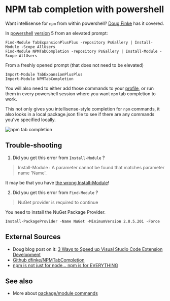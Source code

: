 # NPM tab completion with powershell

Want intellisense for `npm` from within powershell? [Doug Finke](http://dougfinke.com/blog/3-ways-to-speed-up-visual-studio-code-extension-development/) has it covered.

In [powershell](../powershell/01_summary.md) [version](../powershell/version.md) 5 from an elevated prompt:

	Find-Module TabExpansionPlusPlus -repository PsGallery | Install-Module -Scope AllUsers
	Find-Module NPMTabCompletion -repository PsGallery | Install-Module -Scope AllUsers

From a freshly opened prompt (that does not need to be elevated)

	Import-Module TabExpansionPlusPlus
	Import-Module NPMTabCompletion

You will also need to either add those commands to your [profile](../powershell/create_profile.md), or run them in every powershell session where you want `npm` tab completion to work.

This not only gives you intellisense-style completion for `npm` commands, it also looks in a local package.json file to see if there are any commands you've specified locally.

![npm tab completion](NPMTabRun2.gif 'npm tab completion')


## Trouble-shooting

1. Did you get this error from `Install-Module` ?

> Install-Module : A parameter cannot be found that matches parameter name 'Name'.

It may be that you have [the wrong Install-Module](../powershell/psget_conflicts_with_PowerShellGet.md)!


2. Did you get this error from `Find-Module` ?

> NuGet provider is required to continue

You need to install the NuGet Package Provider.

	Install-PackageProvider -Name NuGet -MinimumVersion 2.8.5.201 -Force


## External Sources

 * Doug blog post on it: [3 Ways to Speed up Visual Studio Code Extension Development](http://dougfinke.com/blog/3-ways-to-speed-up-visual-studio-code-extension-development/)
 * [Github dfinke/NPMTabCompletion](https://github.com/dfinke/NPMTabCompletion)
 * [npm is not just for node... npm is for EVERYTHING](https://secretgeek.net/npm_tab)

## See also

 * More about [package/module commands](../powershell/module_commands.md)
